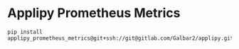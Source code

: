 # Applipy Prometheus Metrics

    pip install applipy_prometheus_metrics@git+ssh://git@gitlab.com/Galbar2/applipy.git@<VERSION>#subdirectory=applipy_prometheus_metrics
